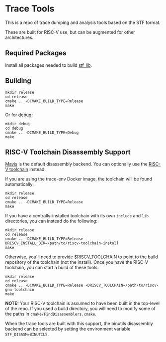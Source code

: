 # Trace Tools

This is a repo of trace dumping and analysis tools based on the STF format.

These are built for RISC-V use, but can be augmented for other architectures.

## Required Packages

Install all packages needed to build [stf_lib](https://github.com/sparcians/stf_lib).

## Building

```
mkdir release
cd release
cmake .. -DCMAKE_BUILD_TYPE=Release
make
```
Or for debug:
```
mkdir debug
cd debug
cmake .. -DCMAKE_BUILD_TYPE=Debug
make
```

## RISC-V Toolchain Disassembly Support

[Mavis](https://github.com/sparcians/mavis) is the default disassembly backend. You can optionally use the [RISC-V toolchain](https://github.com/riscv/riscv-gnu-toolchain) instead.

If you are using the trace-env Docker image, the toolchain will be found automatically:
```
mkdir release
cd release
cmake .. -DCMAKE_BUILD_TYPE=Release
make
```
If you have a centrally-installed toolchain with its own `include` and `lib` directories, you can instead do the following:
```
mkdir release
cd release
cmake .. -DCMAKE_BUILD_TYPE=Release -DRISCV_INSTALL_DIR=/path/to/riscv-toolchain-install
make
```
Otherwise, you'll need to provide $RISCV_TOOLCHAIN to point to the build repository of the toolchain (not the install). Once you have the RISC-V toolchain, you can start a build of these tools:
```
mkdir release
cd release
cmake .. -DCMAKE_BUILD_TYPE=Release -DRISCV_TOOLCHAIN=/path/to/riscv-gnu-toolchain
make
```
**NOTE:** Your RISC-V toolchain is assumed to have been built in the top-level of the repo.
If you used a build directory, you will need to modify some of the paths in `cmake/FindDisassemblers.cmake`.

When the trace tools are built with this support, the binutils disassembly backend can be selected by setting the environment variable `STF_DISASM=BINUTILS`.
